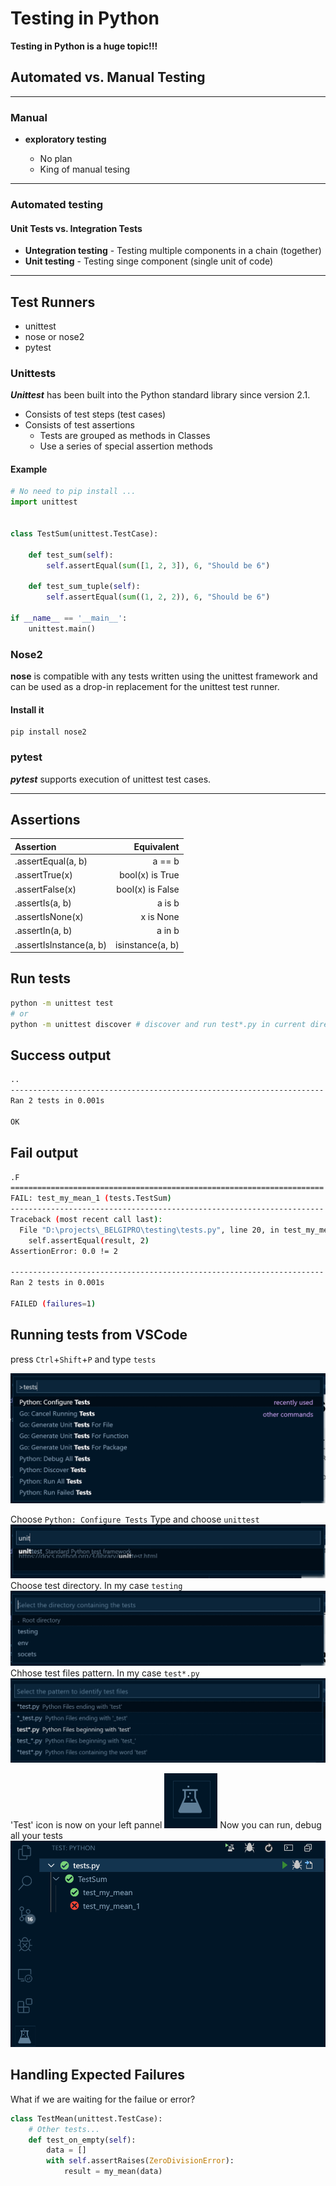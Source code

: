 # Testing in Python


**Testing in Python is a huge topic!!!**

## Automated vs. Manual Testing

---

### Manual

- **exploratory testing**

  - No plan
  - King of manual tesing

---

### Automated testing

#### Unit Tests vs. Integration Tests

- **Untegration testing** - Testing multiple components in a chain (together)
- **Unit testing** - Testing singe component (single unit of code)

---

## Test Runners

- unittest
- nose or nose2
- pytest

### Unittests

**_Unittest_** has been built into the Python standard library since version 2.1.

- Consists of test steps (test cases)
- Consists of test assertions
    - Tests are grouped as methods in Classes
    - Use a series of special assertion methods 

#### Example

```python
# No need to pip install ...
import unittest


class TestSum(unittest.TestCase):

    def test_sum(self):
        self.assertEqual(sum([1, 2, 3]), 6, "Should be 6")

    def test_sum_tuple(self):
        self.assertEqual(sum((1, 2, 2)), 6, "Should be 6")

if __name__ == '__main__':
    unittest.main()
```

### Nose2

**nose** is compatible with any tests written using the unittest framework and can be used as a drop-in replacement for the unittest test runner.

#### Install it

```shell
pip install nose2
```

### pytest

**_pytest_** supports execution of unittest test cases.

---

## Assertions

| Assertion               |       Equivalent |
| :---------------------- | ---------------: |
| .assertEqual(a, b)      |           a == b |
| .assertTrue(x)          |  bool(x) is True |
| .assertFalse(x)         | bool(x) is False |
| .assertIs(a, b)         |           a is b |
| .assertIsNone(x)        |        x is None |
| .assertIn(a, b)         |           a in b |
| .assertIsInstance(a, b) | isinstance(a, b) |

## Run tests

```bash
python -m unittest test
# or
python -m unittest discover # discover and run test*.py in current directory
```

## Success output

```sh
..
----------------------------------------------------------------------
Ran 2 tests in 0.001s

OK

```

## Fail output

```sh
.F
======================================================================
FAIL: test_my_mean_1 (tests.TestSum)
----------------------------------------------------------------------
Traceback (most recent call last):
  File "D:\projects\_BELGIPRO\testing\tests.py", line 20, in test_my_mean_1
    self.assertEqual(result, 2)
AssertionError: 0.0 != 2

----------------------------------------------------------------------
Ran 2 tests in 0.001s

FAILED (failures=1)

```

## Running tests from VSCode

press `Ctrl`+`Shift`+`P` and type `tests`

![Open Test Cofig Pallete](images/testconfig1.png)

Choose `Python: Configure Tests`
Type and choose `unittest`
![Open Test Cofig Pallete](images/testconfig2.png)
Choose test directory. In my case `testing`
![Open Test Cofig Pallete](images/testconfig3.png)
Chhose test files pattern. In my case `test*.py`
![Open Test Cofig Pallete](images/testconfig4.png)

'Test' icon is now on your left pannel
![Open Test Cofig Pallete](images/testconfig5.png)
Now you can run, debug all your tests
![Open Test Cofig Pallete](images/testconfig6.png)

## Handling Expected Failures

What if we are waiting for the failue or error?

```python
class TestMean(unittest.TestCase):
    # Other tests...
    def test_on_empty(self):
        data = []
        with self.assertRaises(ZeroDivisionError):
            result = my_mean(data)
```
